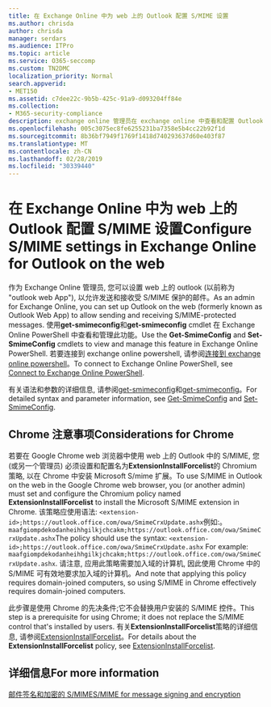 ```yaml
---
title: 在 Exchange Online 中为 web 上的 Outlook 配置 S/MIME 设置
ms.author: chrisda
author: chrisda
manager: serdars
ms.audience: ITPro
ms.topic: article
ms.service: O365-seccomp
ms.custom: TN2DMC
localization_priority: Normal
search.appverid:
- MET150
ms.assetid: c7dee22c-9b5b-425c-91a9-d093204ff84e
ms.collection:
- M365-security-compliance
description: exchange online 管理员在 exchange online 中查看和配置 Outlook 网页中的 S/MIME 设置时需要执行的操作的简短说明。
ms.openlocfilehash: 005c3075ec8fe6255231ba7358e5b4cc22b92f1d
ms.sourcegitcommit: 8b36bf7949f1769f1418d740293637d60e403f87
ms.translationtype: MT
ms.contentlocale: zh-CN
ms.lasthandoff: 02/28/2019
ms.locfileid: "30339440"
---
```

# <a name="configure-smime-settings-in-exchange-online-for-outlook-on-the-web"></a><span data-ttu-id="0a5fe-103">在 Exchange Online 中为 web 上的 Outlook 配置 S/MIME 设置</span><span class="sxs-lookup"><span data-stu-id="0a5fe-103">Configure S/MIME settings in Exchange Online for Outlook on the web</span></span>

<span data-ttu-id="0a5fe-104">作为 Exchange Online 管理员, 您可以设置 web 上的 outlook (以前称为 "outlook web App"), 以允许发送和接收受 S/MIME 保护的邮件。</span><span class="sxs-lookup"><span data-stu-id="0a5fe-104">As an admin for Exchange Online, you can set up Outlook on the web (formerly known as Outlook Web App) to allow sending and receiving S/MIME-protected messages.</span></span> <span data-ttu-id="0a5fe-105">使用**get-smimeconfig**和**get-smimeconfig** cmdlet 在 Exchange Online PowerShell 中查看和管理此功能。</span><span class="sxs-lookup"><span data-stu-id="0a5fe-105">Use the **Get-SmimeConfig** and **Set-SmimeConfig** cmdlets to view and manage this feature in Exchange Online PowerShell.</span></span> <span data-ttu-id="0a5fe-106">若要连接到 exchange online powershell, 请参阅[连接到 exchange online powershell](https://go.microsoft.com/fwlink/p/?linkid=396554)。</span><span class="sxs-lookup"><span data-stu-id="0a5fe-106">To connect to Exchange Online PowerShell, see [Connect to Exchange Online PowerShell](https://go.microsoft.com/fwlink/p/?linkid=396554).</span></span>

<span data-ttu-id="0a5fe-107">有关语法和参数的详细信息, 请参阅[get-smimeconfig](http://technet.microsoft.com/library/4b29fa89-0840-4fe9-8885-019fcef2e02b.aspx)和[get-smimeconfig](http://technet.microsoft.com/library/de357ce0-8143-4c36-8032-026292fc63f0.aspx)。</span><span class="sxs-lookup"><span data-stu-id="0a5fe-107">For detailed syntax and parameter information, see [Get-SmimeConfig](http://technet.microsoft.com/library/4b29fa89-0840-4fe9-8885-019fcef2e02b.aspx) and [Set-SmimeConfig](http://technet.microsoft.com/library/de357ce0-8143-4c36-8032-026292fc63f0.aspx).</span></span>

## <a name="considerations-for-chrome"></a><span data-ttu-id="0a5fe-108">Chrome 注意事项</span><span class="sxs-lookup"><span data-stu-id="0a5fe-108">Considerations for Chrome</span></span>

<span data-ttu-id="0a5fe-109">若要在 Google Chrome web 浏览器中使用 web 上的 Outlook 中的 S/MIME, 您 (或另一个管理员) 必须设置和配置名为**ExtensionInstallForcelist**的 Chromium 策略, 以在 Chrome 中安装 Microsoft S/mime 扩展。</span><span class="sxs-lookup"><span data-stu-id="0a5fe-109">To use S/MIME in Outlook on the web in the Google Chrome web browser, you (or another admin) must set and configure the Chromium policy named **ExtensionInstallForcelist** to install the Microsoft S/MIME extension in Chrome.</span></span> <span data-ttu-id="0a5fe-110">该策略应使用语法: `<extension-id>;https://outlook.office.com/owa/SmimeCrxUpdate.ashx`例如:。 `maafgiompdekodanheihhgilkjchcakm;https://outlook.office.com/owa/SmimeCrxUpdate.ashx`</span><span class="sxs-lookup"><span data-stu-id="0a5fe-110">The policy should use the syntax: `<extension-id>;https://outlook.office.com/owa/SmimeCrxUpdate.ashx` For example: `maafgiompdekodanheihhgilkjchcakm;https://outlook.office.com/owa/SmimeCrxUpdate.ashx`.</span></span> <span data-ttu-id="0a5fe-111">请注意, 应用此策略需要加入域的计算机, 因此使用 Chrome 中的 S/MIME 可有效地要求加入域的计算机。</span><span class="sxs-lookup"><span data-stu-id="0a5fe-111">And note that applying this policy requires domain-joined computers, so using S/MIME in Chrome effectively requires domain-joined computers.</span></span>

<span data-ttu-id="0a5fe-112">此步骤是使用 Chrome 的先决条件;它不会替换用户安装的 S/MIME 控件。</span><span class="sxs-lookup"><span data-stu-id="0a5fe-112">This step is a prerequisite for using Chrome; it does not replace the S/MIME control that's installed by users.</span></span> <span data-ttu-id="0a5fe-113">有关**ExtensionInstallForcelist**策略的详细信息, 请参阅[ExtensionInstallForcelist](http://dev.chromium.org/administrators/policy-list-3#ExtensionInstallForcelist)。</span><span class="sxs-lookup"><span data-stu-id="0a5fe-113">For details about the **ExtensionInstallForcelist** policy, see [ExtensionInstallForcelist](http://dev.chromium.org/administrators/policy-list-3#ExtensionInstallForcelist).</span></span>

## <a name="for-more-information"></a><span data-ttu-id="0a5fe-114">详细信息</span><span class="sxs-lookup"><span data-stu-id="0a5fe-114">For more information</span></span>

[<span data-ttu-id="0a5fe-115">邮件签名和加密的 S/MIME</span><span class="sxs-lookup"><span data-stu-id="0a5fe-115">S/MIME for message signing and encryption</span></span>](s-mime-for-message-signing-and-encryption.md)
